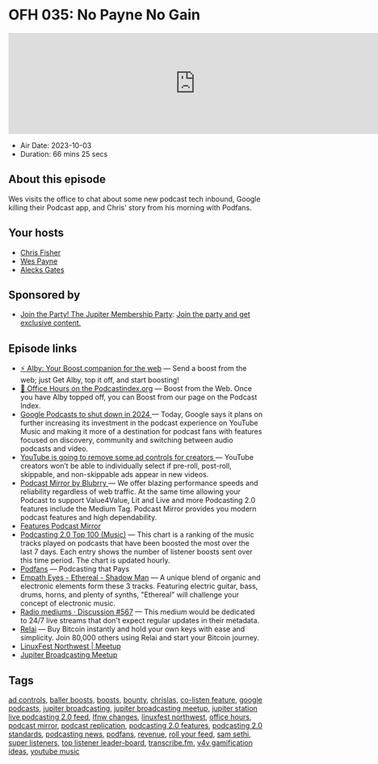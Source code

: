 # OFH 035: No Payne No Gain

<iframe src="https://player.fireside.fm/v2/MkcqFyfv+QDSHl351?theme=dark" width="740" height="200" frameborder="0" scrolling="no"></iframe>

* Air Date: 2023-10-03
* Duration: 66 mins 25 secs

## About this episode

Wes visits the office to chat about some new podcast tech inbound, Google killing their Podcast app, and Chris' story from his morning with Podfans.

## Your hosts
* [Chris Fisher](https://www.officehours.hair/hosts/chrislas)
* [Wes Payne](https://www.officehours.hair/hosts/wes)
* [Alecks Gates](https://www.officehours.hair/guests/agates)

## Sponsored by

  * [Join the Party! The Jupiter Membership Party](https://www.jupiter.party/): [Join the party and get exclusive content. ](https://www.jupiter.party/)



## Episode links

  * [⚡ Alby: Your Boost companion for the web](https://getalby.com/ "⚡ Alby: Your Boost companion for the web") — Send a boost from the web; just Get Alby, top it off, and start boosting!
  * [🎉 Office Hours on the Podcastindex.org](https://podcastindex.org/podcast/5341434 "🎉 Office Hours on the Podcastindex.org") — Boost from the Web. Once you have Alby topped off, you can Boost from our page on the Podcast Index.
  * [Google Podcasts to shut down in 2024 ](https://techcrunch.com/2023/09/26/google-podcasts-to-shut-down-in-2024-with-listeners-migrated-to-youtube-music/ "Google Podcasts to shut down in 2024 ") — Today, Google says it plans on further increasing its investment in the podcast experience on YouTube Music and making it more of a destination for podcast fans with features focused on discovery, community and switching between audio podcasts and video. 
  * [YouTube is going to remove some ad controls for creators ](https://www.theverge.com/2023/9/6/23862198/youtube-ad-controls-creators-remove "YouTube is going to remove some ad controls for creators ") — YouTube creators won’t be able to individually select if pre-roll, post-roll, skippable, and non-skippable ads appear in new videos.
  * [Podcast Mirror by Blubrry ](https://www.podcastmirror.com/ "Podcast Mirror by Blubrry ") — We offer blazing performance speeds and reliability regardless of web traffic. At the same time allowing your Podcast to support Value4Value, Lit and Live and more Podcasting 2.0 features include the Medium Tag. Podcast Mirror provides you modern podcast features and high dependability.
  * [Features Podcast Mirror ](https://www.podcastmirror.com/features/ "Features Podcast Mirror ")
  * [Podcasting 2.0 Top 100 (Music)](https://stats.podcastindex.org/v4vmusic.html "Podcasting 2.0 Top 100 \(Music\)") — This chart is a ranking of the music tracks played on podcasts that have been boosted the most over the last 7 days. Each entry shows the number of listener boosts sent over this time period. The chart is updated hourly. 
  * [Podfans](https://podfans.fm/ "Podfans") — Podcasting that Pays
  * [Empath Eyes - Ethereal - Shadow Man](https://lnbeats.com/album/db3d5116-4b47-56e4-acd3-ec56109c7f0e/aHR0cHM6Ly9tdXNpYy5iZWhpbmR0aGVzY2gzbTNzLmNvbS93cC1jb250ZW50L3VwbG9hZHMvRW1wYXRoJTIwRXllcy9FdGhlcmFsL0VtcGF0aCUyMEV5ZXMlMjAtJTIwU2hhZG93JTIwTWFuJTIwJTVCMzY5NTc1ODg3OSU1RC5tcDM "Empath Eyes - Ethereal - Shadow Man") — A unique blend of organic and electronic elements form these 3 tracks. Featuring electric guitar, bass, drums, horns, and plenty of synths, "Ethereal" will challenge your concept of electronic music.
  * [Radio mediums · Discussion #567](https://github.com/Podcastindex-org/podcast-namespace/discussions/567 "Radio mediums  · Discussion #567") — This medium would be dedicated to 24/7 live streams that don't expect regular updates in their metadata.
  * [Relai](https://relai.app/ "Relai") — Buy Bitcoin instantly and hold your own keys with ease and simplicity. Join 80,000 others using Relai and start your Bitcoin journey.
  * [LinuxFest Northwest | Meetup](https://www.meetup.com/linuxfestnorthwest/ "LinuxFest Northwest | Meetup")
  * [Jupiter Broadcasting Meetup](https://www.meetup.com/linuxfestnorthwest/events/296110978/ "Jupiter Broadcasting Meetup")



## Tags

[ad controls](https://www.officehours.hair/tags/ad%20controls), [baller boosts](https://www.officehours.hair/tags/baller%20boosts), [boosts](https://www.officehours.hair/tags/boosts), [bounty](https://www.officehours.hair/tags/bounty), [chrislas](https://www.officehours.hair/tags/chrislas), [co-listen feature](https://www.officehours.hair/tags/co-listen%20feature), [google podcasts](https://www.officehours.hair/tags/google%20podcasts), [jupiter broadcasting](https://www.officehours.hair/tags/jupiter%20broadcasting), [jupiter broadcasting meetup](https://www.officehours.hair/tags/jupiter%20broadcasting%20meetup), [jupiter station live podcasting 2.0 feed](https://www.officehours.hair/tags/jupiter%20station%20live%20podcasting%202.0%20feed), [lfnw changes](https://www.officehours.hair/tags/lfnw%20changes), [linuxfest northwest](https://www.officehours.hair/tags/linuxfest%20northwest), [office hours](https://www.officehours.hair/tags/office%20hours), [podcast mirror](https://www.officehours.hair/tags/podcast%20mirror), [podcast replication](https://www.officehours.hair/tags/podcast%20replication), [podcasting 2.0 features](https://www.officehours.hair/tags/podcasting%202.0%20features), [podcasting 2.0 standards](https://www.officehours.hair/tags/podcasting%202.0%20standards), [podcasting news](https://www.officehours.hair/tags/podcasting%20news), [podfans](https://www.officehours.hair/tags/podfans), [revenue](https://www.officehours.hair/tags/revenue), [roll your feed](https://www.officehours.hair/tags/roll%20your%20feed), [sam sethi](https://www.officehours.hair/tags/sam%20sethi), [super listeners](https://www.officehours.hair/tags/super%20listeners), [top listener leader-board](https://www.officehours.hair/tags/top%20listener%20leader-board), [transcribe.fm](https://www.officehours.hair/tags/transcribe.fm), [v4v gamification ideas](https://www.officehours.hair/tags/v4v%20gamification%20ideas), [youtube music](https://www.officehours.hair/tags/youtube%20music)
